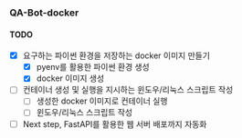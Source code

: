 ### QA-Bot-docker

#### TODO
- [x] 요구하는 파이썬 환경을 저장하는 docker 이미지 만들기
    - [x] pyenv를 활용한 파이썬 환경 생성
    - [x] docker 이미지 생성
- [ ] 컨테이너 생성 및 실행을 지시하는 윈도우/리눅스 스크립트 작성
    - [ ] 생성한 docker 이미지로 컨테이너 실행
    - [ ] 윈도우/리눅스 스크립트 작성
- [ ] Next step, FastAPI를 활용한 웹 서버 배포까지 자동화
